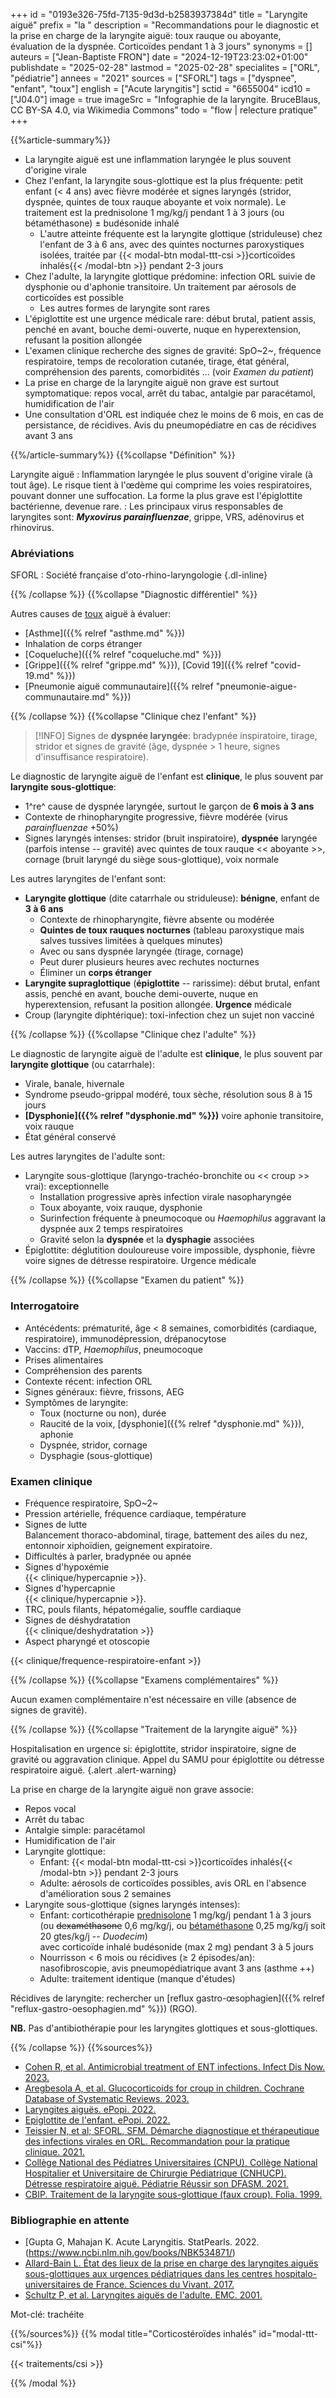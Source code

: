 +++
id = "0193e326-75fd-7135-9d3d-b2583937384d"
title = "Laryngite aiguë"
prefix = "la "
description = "Recommandations pour le diagnostic et la prise en charge de la laryngite aiguë: toux rauque ou aboyante, évaluation de la dyspnée. Corticoïdes pendant 1 à 3 jours"
synonyms = []
auteurs = ["Jean-Baptiste FRON"]
date = "2024-12-19T23:23:02+01:00"
publishdate = "2025-02-28"
lastmod = "2025-02-28"
specialites = ["ORL", "pédiatrie"]
annees = "2021"
sources = ["SFORL"]
tags = ["dyspnee", "enfant", "toux"]
english = ["Acute laryngitis"]
sctid = "6655004"
icd10 = ["J04.0"]
image = true
imageSrc = "Infographie de la laryngite. BruceBlaus, CC BY-SA 4.0, via Wikimedia Commons"
todo = "flow | relecture pratique"
+++

{{%article-summary%}}

- La laryngite aiguë est une inflammation laryngée le plus souvent d'origine virale
- Chez l'enfant, la laryngite sous-glottique est la plus fréquente: petit enfant (< 4 ans) avec fièvre modérée et signes laryngés (stridor, dyspnée, quintes de toux rauque aboyante et voix normale). Le traitement est la prednisolone 1 mg/kg/j pendant 1 à 3 jours (ou bétaméthasone) ± budésonide inhalé
  - L'autre atteinte fréquente est la laryngite glottique (striduleuse) chez l'enfant de 3 à 6 ans, avec des quintes nocturnes paroxystiques isolées, traitée par {{< modal-btn modal-ttt-csi >}}corticoïdes inhalés{{< /modal-btn >}} pendant 2-3 jours
- Chez l'adulte, la laryngite glottique prédomine: infection ORL suivie de dysphonie ou d'aphonie transitoire. Un traitement par aérosols de corticoïdes est possible
  - Les autres formes de laryngite sont rares
- L'épiglottite est une urgence médicale rare: début brutal, patient assis, penché en avant, bouche demi-ouverte, nuque en hyperextension, refusant la position allongée
- L'examen clinique recherche des signes de gravité: SpO~2~, fréquence respiratoire, temps de recoloration cutanée, tirage, état général, compréhension des parents, comorbidités ... (voir *Examen du patient*)
- La prise en charge de la laryngite aiguë non grave est surtout symptomatique: repos vocal, arrêt du tabac, antalgie par paracétamol, humidification de l'air
- Une consultation d'ORL est indiquée chez le moins de 6 mois, en cas de persistance, de récidives. Avis du pneumopédiatre en cas de récidives avant 3 ans

{{%/article-summary%}}
{{%collapse "Définition" %}}

Laryngite aiguë
: Inflammation laryngée le plus souvent d'origine virale (à tout âge). Le risque tient à l'œdème qui comprime les voies respiratoires, pouvant donner une suffocation. La forme la plus grave est l'épiglottite bactérienne, devenue rare.
: Les principaux virus responsables de laryngites sont: ***Myxovirus parainfluenzae***, grippe, VRS, adénovirus et rhinovirus.

### Abréviations

SFORL
: Société française d'oto-rhino-laryngologie
{.dl-inline}

{{% /collapse %}}
{{%collapse "Diagnostic différentiel" %}}

Autres causes de [toux](/tags/toux/) aiguë à évaluer:

- [Asthme]({{% relref "asthme.md" %}})
- Inhalation de corps étranger
- [Coqueluche]({{% relref "coqueluche.md" %}})
- [Grippe]({{% relref "grippe.md" %}}), [Covid 19]({{% relref "covid-19.md" %}})
- [Pneumonie aiguë communautaire]({{% relref "pneumonie-aigue-communautaire.md" %}})

{{% /collapse %}}
{{%collapse "Clinique chez l'enfant" %}}

> [!INFO]
> Signes de **dyspnée laryngée**: bradypnée inspiratoire, tirage, stridor et signes de gravité (âge, dyspnée > 1 heure, signes d'insuffisance respiratoire).

Le diagnostic de laryngite aiguë de l'enfant est **clinique**, le plus souvent par **laryngite sous-glottique**:

- 1^re^ cause de dyspnée laryngée, surtout le garçon de **6 mois à 3 ans**
- Contexte de rhinopharyngite progressive, fièvre modérée (virus *parainfluenzae* +50%)
- Signes laryngés intenses: stridor (bruit inspiratoire), **dyspnée** laryngée (parfois intense -- gravité) avec quintes de toux rauque << aboyante >>, cornage (bruit laryngé du siège sous-glottique), voix normale

Les autres laryngites de l'enfant sont:

- **Laryngite glottique** (dite catarrhale ou striduleuse): **bénigne**, enfant de **3 à 6 ans**
  - Contexte de rhinopharyngite, fièvre absente ou modérée
  - **Quintes de toux rauques nocturnes** (tableau paroxystique mais salves tussives limitées à quelques minutes)
  - Avec ou sans dyspnée laryngée (tirage, cornage)
  - Peut durer plusieurs heures avec rechutes nocturnes
  - Éliminer un **corps étranger**
- **Laryngite supraglottique** (**épiglottite** -- rarissime): début brutal, enfant assis, penché en avant, bouche demi-ouverte, nuque en hyperextension, refusant la position allongée. **Urgence** médicale
- Croup (laryngite diphtérique): toxi-infection chez un sujet non vacciné

{{% /collapse %}}
{{%collapse "Clinique chez l'adulte" %}}

Le diagnostic de laryngite aiguë de l'adulte est **clinique**, le plus souvent par **laryngite glottique** (ou catarrhale):

- Virale, banale, hivernale
- Syndrome pseudo-grippal modéré, toux sèche, résolution sous 8 à 15 jours
- **[Dysphonie]({{% relref "dysphonie.md" %}})** voire aphonie transitoire, voix rauque
- État général conservé

Les autres laryngites de l'adulte sont:

- Laryngite sous-glottique (laryngo-trachéo-bronchite ou << croup >> vrai): exceptionnelle
  - Installation progressive après infection virale nasopharyngée
  - Toux aboyante, voix rauque, dysphonie
  - Surinfection fréquente à pneumocoque ou *Haemophilus* aggravant la dyspnée aux 2 temps respiratoires
  - Gravité selon la **dyspnée** et la **dysphagie** associées
- Épiglottite: déglutition douloureuse voire impossible, dysphonie, fièvre voire signes de détresse respiratoire. Urgence médicale

{{% /collapse %}}
{{%collapse "Examen du patient" %}}

### Interrogatoire

- Antécédents: prématurité, âge < 8 semaines, comorbidités (cardiaque, respiratoire), immunodépression, drépanocytose
- Vaccins: dTP, *Haemophilus*, pneumocoque
- Prises alimentaires
- Compréhension des parents
- Contexte récent: infection ORL
- Signes généraux: fièvre, frissons, AEG
- Symptômes de laryngite:
  - Toux (nocturne ou non), durée
  - Raucité de la voix, [dysphonie]({{% relref "dysphonie.md" %}}), aphonie
  - Dyspnée, stridor, cornage
  - Dysphagie (sous-glottique)

### Examen clinique

- Fréquence respiratoire, SpO~2~
- Pression artérielle, fréquence cardiaque, température
- Signes de lutte  
  Balancement thoraco-abdominal, tirage, battement des ailes du nez, entonnoir xiphoïdien, geignement expiratoire.
- Difficultés à parler, bradypnée ou apnée
- Signes d'hypoxémie  
  {{< clinique/hypercapnie >}}.
- Signes d'hypercapnie  
  {{< clinique/hypercapnie >}}.
- TRC, pouls filants, hépatomégalie, souffle cardiaque
- Signes de déshydratation  
  {{< clinique/deshydratation >}}
- Aspect pharyngé et otoscopie

{{< clinique/frequence-respiratoire-enfant >}}

{{% /collapse %}}
{{%collapse "Examens complémentaires" %}}

Aucun examen complémentaire n'est nécessaire en ville (absence de signes de gravité).

{{% /collapse %}}
{{%collapse "Traitement de la laryngite aiguë" %}}

Hospitalisation en urgence si: épiglottite, stridor inspiratoire, signe de gravité ou aggravation clinique. Appel du SAMU pour épiglottite ou détresse respiratoire aiguë.
{.alert .alert-warning}

La prise en charge de la laryngite aiguë non grave associe:

- Repos vocal
- Arrêt du tabac
- Antalgie simple: paracétamol
- Humidification de l'air
- Laryngite glottique:
  - Enfant: {{< modal-btn modal-ttt-csi >}}corticoïdes inhalés{{< /modal-btn >}} pendant 2-3 jours
  - Adulte: aérosols de corticoïdes possibles, avis ORL en l'absence d'amélioration sous 2 semaines
- Laryngite sous-glottique (signes laryngés intenses):
  - Enfant: corticothérapie [prednisolone](https://bdpm.ansm.sante.fr/medicament/69200035/extrait#tab-rcp) 1 mg/kg/j pendant 1 à 3 jours (ou ~~dexaméthasone~~ 0,6 mg/kg/j, ou [bétaméthasone](https://bdpm.ansm.sante.fr/medicament/63094301/extrait#tab-rcp) 0,25 mg/kg/j soit 20 gtes/kg/j -- *Duodecim*)  
    avec corticoïde inhalé budésonide (max 2 mg) pendant 3 à 5 jours
  - Nourrisson < 6 mois ou récidives (≥ 2 épisodes/an): nasofibroscopie, avis pneumopédiatrique avant 3 ans (asthme ++)
  - Adulte: traitement identique (manque d'études)

Récidives de laryngite: rechercher un [reflux gastro-œsophagien]({{% relref "reflux-gastro-oesophagien.md" %}}) (RGO).

**NB.** Pas d'antibiothérapie pour les laryngites glottiques et sous-glottiques.

{{% /collapse %}}
{{%sources%}}

- [Cohen R, et al. Antimicrobial treatment of ENT infections. Infect Dis Now. 2023.](https://www.sciencedirect.com/science/article/pii/S2666991923001471)
- [Aregbesola A, et al. Glucocorticoids for croup in children. Cochrane Database of Systematic Reviews. 2023.](https://www.cochrane.org/fr/CD001955/ARI_glucocorticoides-pour-la-laryngite-chez-lenfant)
- [Laryngites aiguës. ePopi. 2022.](https://epopi.fr/?page=fiche&id=340&cat_id=578)
- [Epiglottite de l'enfant. ePopi. 2022.](https://epopi.fr/?page=fiche&id=341&cat_id=579)
- [Teissier N, et al; SFORL, SFM. Démarche diagnostique et thérapeutique des infections virales en ORL. Recommandation pour la pratique clinique. 2021.](https://www.sforl.org/wp-content/uploads/2021/09/Reco-SFORL-Diagnostic-et-ttt-des-infections-virales-en-ORL-15092021_compressed.pdf)
- [Collège National des Pédiatres Universitaires (CNPU), Collège National Hospitalier et Universitaire de Chirurgie Pédiatrique (CNHUCP). Détresse respiratoire aiguë. Pédiatrie Réussir son DFASM. 2021.](https://www.pedia-univ.fr/deuxieme-cycle/referentiel/pneumologie-cardiologie/detresse-respiratoire-aigue)
- [CBIP. Traitement de la laryngite sous-glottique (faux croup). Folia. 1999.](https://www.cbip.be/fr/articles/909?folia=829&matches=dur%C3%A9e)

### Bibliographie en attente

- [Gupta G, Mahajan K. Acute Laryngitis. StatPearls. 2022.(https://www.ncbi.nlm.nih.gov/books/NBK534871/)
- [Allard-Bain L. État des lieux de la prise en charge des laryngites aiguës sous-glottiques aux urgences pédiatriques dans les
centres hospitalo-universitaires de France. Sciences du Vivant. 2017.](https://dumas.ccsd.cnrs.fr/dumas-01561623v1/document)
- [Schultz P, et al. Laryngites aiguës de l'adulte. EMC. 2001.](https://www.em-consulte.com/article/1313/laryngites-aigues-de-l-adulte)

Mot-clé: trachéite

{{%/sources%}}
{{% modal title="Corticostéroïdes inhalés" id="modal-ttt-csi"%}}

{{< traitements/csi >}}

{{% /modal %}}
